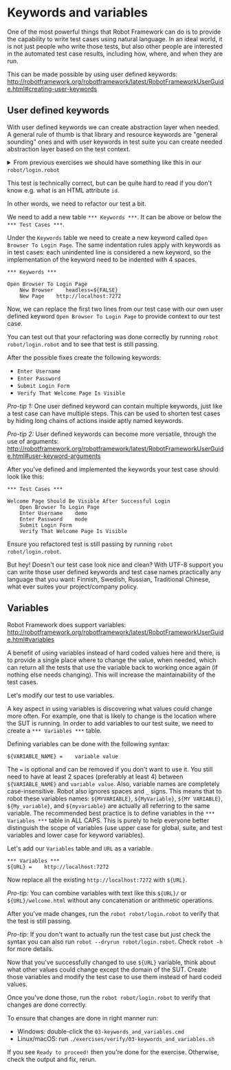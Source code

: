 # Keywords and variables

One of the most powerful things that Robot Framework can do is to provide the capability to write test
cases using natural language. In an ideal world, it is not just people who write those tests, but also
other people are interested in the automated test case results, including how, where, and when they are
run.

This can be made possible by using user defined keywords:
http://robotframework.org/robotframework/latest/RobotFrameworkUserGuide.html#creating-user-keywords

## User defined keywords

With user defined keywords we can create abstraction layer when needed. A general rule of thumb is that
library and resource keywords are "general sounding" ones and with user keywords in test suite you can
create needed abstraction layer based on the test context.

<details>
    <summary>From previous exercises we should have something like this in our <code>robot/login.robot</code></summary>

```robot
*** Settings ***
Library    Browser

*** Test Cases ***

Welcome Page Should Be Visible After Successful Login
    New Browser    headless=${FALSE}
    New Page    http://localhost:7272
    Fill Text    id=username_field    demo
    Fill Secret    id=password_field    mode
    Click    id=login_button
    Get Text    body    contains    Welcome Page
    Get Url    ==    http://localhost:7272/welcome.html
    Get Title    ==    Welcome Page
```

</details>

This test is technically correct, but can be quite hard to read if you don't know e.g. what is an HTML
attribute `id`.

In other words, we need to refactor our test a bit.

We need to add a new table `*** Keywords ***`. It can be above or below the `*** Test Cases ***`.

Under the `Keywords` table we need to create a new keyword called `Open Browser To Login Page`. The
same indentation rules apply with keywords as in test cases: each unindented line is considered a new
keyword, so the implementation of the keyword need to be indented with 4 spaces.

```robot
*** Keywords ***

Open Browser To Login Page
    New Browser    headless=${FALSE}
    New Page    http://localhost:7272
```

Now, we can replace the first two lines from our test case with our own user defined keyword
`Open Browser To Login Page` to provide context to our test case.

You can test out that your refactoring was done correctly by running `robot robot/login.robot` and
to see that test is still passing.

After the possible fixes create the following keywords:

- `Enter Username`
- `Enter Password`
- `Submit Login Form`
- `Verify That Welcome Page Is Visible`

*Pro-tip 1:* One user defined keyword can contain multiple keywords, just like a test case can have
multiple steps. This can be used to shorten test cases by hiding long chains of actions inside aptly
named keywords.

*Pro-tip 2:* User defined keywords can become more versatile, through the use of arguments:
http://robotframework.org/robotframework/latest/RobotFrameworkUserGuide.html#user-keyword-arguments

After you've defined and implemented the keywords your test case should look like this:

```robot
*** Test Cases ***

Welcome Page Should Be Visible After Successful Login
    Open Browser To Login Page
    Enter Username    demo
    Enter Password    mode
    Submit Login Form
    Verify That Welcome Page Is Visible
```

Ensure you refactored test is still passing by running `robot robot/login.robot`.

But hey! Doesn't our test case look nice and clean? With UTF-8 support you can write those user defined
keywords and test case names practically any language that you want: Finnish, Swedish, Russian, Traditional
Chinese, what ever suites your project/company policy.

## Variables

Robot Framework does support variables: http://robotframework.org/robotframework/latest/RobotFrameworkUserGuide.html#variables

A benefit of using variables instead of hard coded values here and there, is to provide a single place
where to change the value, when needed, which can return all the tests that use the variable back to
working once again (if nothing else needs changing). This will increase the maintainability of the test
cases.

Let's modify our test to use variables.

A key aspect in using variables is discovering what values could change more often. For example, one
that is likely to change is the location where the SUT is running. In order to add variables to our
test suite, we need to create a `*** Variables ***` table.

Defining variables can be done with the following syntax:

```robot
${VARIABLE_NAME} =    variable value
```

The `=` is optional and can be removed if you don't want to use it. You still need to have at least 2 spaces
(preferably at least 4) between `${VARIABLE_NAME}` and `variable value`. Also, variable names are completely
case-insensitive. Robot also ignores spaces and `_` signs. This means that to robot these variables names:
`${MYVARIABLE}`, `${MyVariable}`, `${MY VARIABLE}`, `${My_variable}`, and `${myvariable}` are actually all
referring to the same variable. The recommended best practice is to define variables in the `*** Variables ***`
table in ALL CAPS. This is purely to help everyone better distinguish the scope of variables (use upper
case for global, suite, and test variables and lower case for keyword variables).

Let's add our `Variables` table and `URL` as a variable.

```robot
*** Variables ***
${URL} =    http://localhost:7272
```

Now replace all the existing `http://localhost:7272` with `${URL}`.

*Pro-tip:* You can combine variables with text like this `${URL}/` or `${URL}/welcome.html` without
any concatenation or arithmetic operations.

After you've made changes, run the `robot robot/login.robot` to verify that the test is still passing.

*Pro-tip:* If you don't want to actually run the test case but just check the syntax you can also run
`robot --dryrun robot/login.robot`. Check `robot -h` for more details.

Now that you've successfully changed to use `${URL}` variable, think about what other values could
change except the domain of the SUT. Create those variables and modify the test case to use them instead
of hard coded values.

Once you've done those, run the `robot robot/login.robot` to verify that changes are done correctly.

To ensure that changes are done in right manner run:

- Windows: double-click the `03-keywords_and_variables.cmd`
- Linux/macOS: run `./exercises/verify/03-keywords_and_variables.sh`

If you see `Ready to proceed!` then you're done for the exercise. Otherwise, check the output and fix, rerun.
